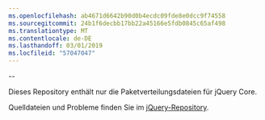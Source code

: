 ```yaml
---
ms.openlocfilehash: ab4671d6642b90d0b4ecdc09fde8e0dcc9f74558
ms.sourcegitcommit: 24b1f6decbb17bb22a45166e5fdb0845c65af498
ms.translationtype: MT
ms.contentlocale: de-DE
ms.lasthandoff: 03/01/2019
ms.locfileid: "57047047"
---
```

--

Dieses Repository enthält nur die Paketverteilungsdateien für jQuery Core.

Quelldateien und Probleme finden Sie im [jQuery-Repository](https://github.com/jquery/jquery).
